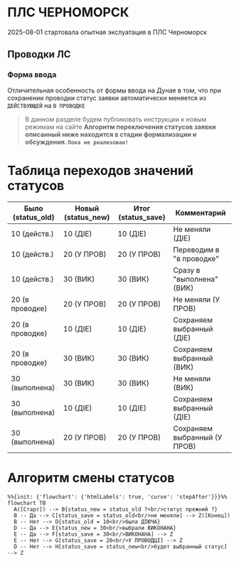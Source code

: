 # ПЛС ЧЕРНОМОРСК
<span class="quick-highlight date">2025-08-01</span> стартовала опытная экслуатация в ПЛС Черноморск

## Проводки ЛС
<!-- 
__Таблица__ со _списком_ проводок **почти** ```такая``` же *как* на $Дунае$
_фыввыфа_

- ==Важно=={.quick-highlight.important}  
- ==Ошибка=={.quick-highlight.danger}  
- success{.quick-highlight.success}  
- warning{.quick-highlight.warning}  
- `ДЕЙСТВУЮЩЕЙ`{.quick-highlight.stat_die}  
- `В ПРОВОДКЕ`{.quick-highlight.stat_prov}  
- `ВЫПОЛНЕНА`{.quick-highlight.stat_vik}  

<span class="quick-highlight important">Важно</span>  
<span class="quick-highlight danger">Ошибка</span>  
<span class="quick-highlight success">Успех</span>  
<span class="quick-highlight warning">Внимание</span>  
<span class="quick-highlight stat_die">ДЕЙСТВУЮЩЕЙ</span>  
<span class="quick-highlight stat_prov">В ПРОВОДКЕ</span>  
<span class="quick-highlight stat_vik">ВЫПОЛНЕНА</span>  


- <span class="quick-highlight important">Важно</span>: Номер квитанции по формату ГГ012345
- <span class="quick-highlight danger">Ошибка</span>: Можно ввести некорректное значение
- <span class="quick-highlight success">Успех</span>: Автоматическая генерация прошла


| Статус | Описание |
|--------|----------|
| <span class="quick-highlight stat_die">ДЕЙСТВУЮЩЕЙ</span> | Заявка активна |
| <span class="quick-highlight stat_prov">В ПРОВОДКЕ</span> | Проводка выполняется |
| <span class="quick-highlight stat_vik">ВЫПОЛНЕНА</span> | Заявка завершена |



Пример списка:

- Номер квитанции по формату ГГ012345
- Но можно вводить свободно
- И есть автоматическая генерация при вводе времени прибыл
- Или по кнопке можно сгенерировать


Пример нумерованного списка:

1. Диспетчер принимает заявки
2. Диспетчер отмечает планируемые заявки 
3. Диспетчер может назначять лоцманов в заявки
4. И такми образом формируется состав работ, который можно посмотреть в режиме ПЕРГЛЯД ЗАЯВОК

[Ссылка на главную страницу](index.md)
 -->
### Форма ввода
Отличительная особенность от формы ввода на Дунае в том, что при сохранении проводки статус заявки автоматически меняется из `ДЕЙСТВУЮЩЕЙ` на `В ПРОВОДКЕ` 
> В данном разделе будем публиковать инструкции к новым режимам на сайте 
**Алгоритм переключения статусов заявки описанный ниже находится в стадии формализации и обсуждения. `Пока не реализован!`**

# Таблица переходов значений статусов
| Было (status_old) | Новый (status_new) | Итог (status_save) | Комментарий                |
|-------------------|--------------------|---------------------|----------------------------|
| 10 (действ.)      | 10 (ДІЕ)           | 10 (ДІЕ)            | Не меняли (ДІЕ)            |
| 10 (действ.)      | 20 (У ПРОВ)        | 20 (У ПРОВ)         | Переводим в "в проводке"   |
| 10 (действ.)      | 30 (ВИК)           | 30 (ВИК)            | Сразу в "выполнена" (ВИК)  |
| 20 (в проводке)   | 20 (У ПРОВ)        | 20 (У ПРОВ)         | Не меняли (У ПРОВ)         |
| 20 (в проводке)   | 10 (ДІЕ)           | 10 (ДІЕ)            | Сохраняем выбранный (ДІЕ)  |
| 20 (в проводке)   | 30 (ВИК)           | 30 (ВИК)            | Сохраняем выбранный (ВИК)  |
| 30 (выполнена)    | 30 (ВИК)           | 30 (ВИК)            | Не меняли (ВИК)            |
| 30 (выполнена)    | 10 (ДІЕ)           | 10 (ДІЕ)            | Сохраняем выбранный (ДІЕ)  |
| 30 (выполнена)    | 20 (У ПРОВ)        | 20 (У ПРОВ)         | Сохраняем выбранный (У ПРОВ)|

# Алгоритм смены статусов

```mermaid 
%%{init: {'flowchart': {'htmlLabels': true, 'curve': 'stepAfter'}}}%%
flowchart TB
  A([Старт]) --> B{status_new = status_old ?<br/>статус прежний ?}
  B -- Да --> C[status_save = status_old<br/>не меняли] --> Z([Конец])
  B -- Нет --> D{status_old = 10<br/>была ДІЮЧА}
  D -- Да --> E{status_new = 30<br/>выбрали ВИКОНАНА}
  E -- Да --> F[status_save = 30<br/>ВИКОНАНА] --> Z
  E -- Нет --> G[status_save = 20<br/>У ПРОВОДЦІ] --> Z
  D -- Нет --> H[status_save = status_new<br/>будет выбранный статус] --> Z
```